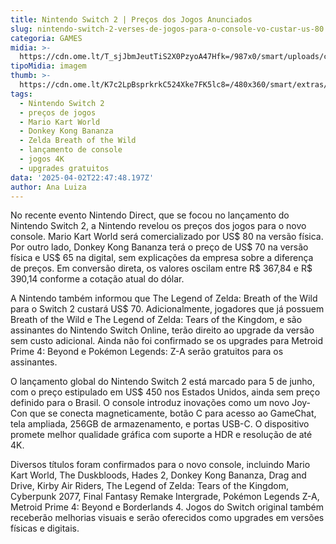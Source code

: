 ```yaml
---
title: Nintendo Switch 2 | Preços dos Jogos Anunciados
slug: nintendo-switch-2-verses-de-jogos-para-o-console-vo-custar-us-80
categoria: GAMES
midia: >-
  https://cdn.ome.lt/T_sjJbmJeutTiS2X0PzyoA47Hfk=/987x0/smart/uploads/conteudo/fotos/Design_sem_nome_-_2025-04-02T193207.126.png
tipoMidia: imagem
thumb: >-
  https://cdn.ome.lt/K7c2LpBsprkrkC524Xke7FK5lc8=/480x360/smart/extras/conteudos/Design_sem_nome_-_2025-04-02T193207.126.png
tags:
  - Nintendo Switch 2
  - preços de jogos
  - Mario Kart World
  - Donkey Kong Bananza
  - Zelda Breath of the Wild
  - lançamento de console
  - jogos 4K
  - upgrades gratuitos
data: '2025-04-02T22:47:48.197Z'
author: Ana Luiza
---
```


No recente evento Nintendo Direct, que se focou no lançamento do Nintendo Switch 2, a Nintendo revelou os preços dos jogos para o novo console. Mario Kart World será comercializado por US$ 80 na versão física. Por outro lado, Donkey Kong Bananza terá o preço de US$ 70 na versão física e US$ 65 na digital, sem explicações da empresa sobre a diferença de preços. Em conversão direta, os valores oscilam entre R$ 367,84 e R$ 390,14 conforme a cotação atual do dólar.

A Nintendo também informou que The Legend of Zelda: Breath of the Wild para o Switch 2 custará US$ 70. Adicionalmente, jogadores que já possuem Breath of the Wild e The Legend of Zelda: Tears of the Kingdom, e são assinantes do Nintendo Switch Online, terão direito ao upgrade da versão sem custo adicional. Ainda não foi confirmado se os upgrades para Metroid Prime 4: Beyond e Pokémon Legends: Z-A serão gratuitos para os assinantes.

O lançamento global do Nintendo Switch 2 está marcado para 5 de junho, com o preço estipulado em US$ 450 nos Estados Unidos, ainda sem preço definido para o Brasil. O console introduz inovações como um novo Joy-Con que se conecta magneticamente, botão C para acesso ao GameChat, tela ampliada, 256GB de armazenamento, e portas USB-C. O dispositivo promete melhor qualidade gráfica com suporte a HDR e resolução de até 4K.

Diversos títulos foram confirmados para o novo console, incluindo Mario Kart World, The Duskbloods, Hades 2, Donkey Kong Bananza, Drag and Drive, Kirby Air Riders, The Legend of Zelda: Tears of the Kingdom, Cyberpunk 2077, Final Fantasy Remake Intergrade, Pokémon Legends Z-A, Metroid Prime 4: Beyond e Borderlands 4. Jogos do Switch original também receberão melhorias visuais e serão oferecidos como upgrades em versões físicas e digitais.
